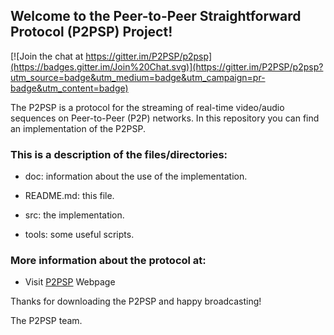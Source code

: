 ## Welcome to the Peer-to-Peer Straightforward Protocol (P2PSP) Project!

[![Join the chat at https://gitter.im/P2PSP/p2psp](https://badges.gitter.im/Join%20Chat.svg)](https://gitter.im/P2PSP/p2psp?utm_source=badge&utm_medium=badge&utm_campaign=pr-badge&utm_content=badge)

The P2PSP is a protocol for the streaming of real-time video/audio
sequences on Peer-to-Peer (P2P) networks. In this repository you can
find an implementation of the P2PSP.

### This is a description of the files/directories:

* doc: information about the use of the implementation.

* README.md: this file.

* src: the implementation.

* tools: some useful scripts.

### More information about the protocol at:

* Visit [P2PSP](http://www.p2psp.org) Webpage

Thanks for downloading the P2PSP and happy broadcasting!

The P2PSP team.
